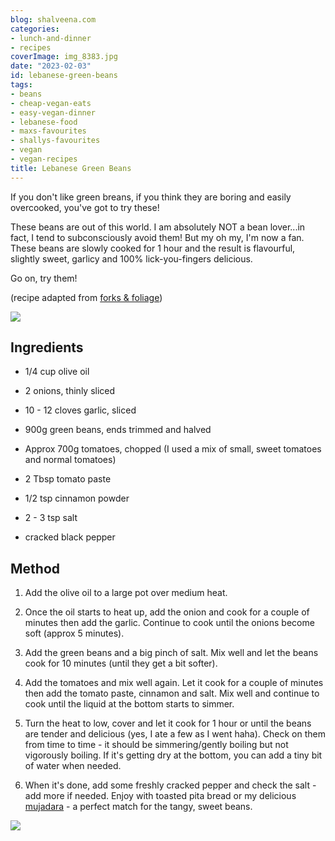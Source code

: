 ```yaml
---
blog: shalveena.com
categories:
- lunch-and-dinner
- recipes
coverImage: img_8383.jpg
date: "2023-02-03"
id: lebanese-green-beans
tags:
- beans
- cheap-vegan-eats
- easy-vegan-dinner
- lebanese-food
- maxs-favourites
- shallys-favourites
- vegan
- vegan-recipes
title: Lebanese Green Beans
---
```


If you don't like green breans, if you think they are boring and easily overcooked, you've got to try these!

These beans are out of this world. I am absolutely NOT a bean lover...in fact, I tend to subconsciously avoid them! But my oh my, I'm now a fan. These beans are slowly cooked for 1 hour and the result is flavourful, slightly sweet, garlicy and 100% lick-you-fingers delicious.

Go on, try them!

(recipe adapted from [forks & foliage](https://forksandfoliage.com/lebanese-green-beans-loubieh-bi-zeit/#recipe))

![](https://shalveena.files.wordpress.com/2022/12/img_8377.jpeg?w=768)

## Ingredients

- 1/4 cup olive oil

- 2 onions, thinly sliced

- 10 - 12 cloves garlic, sliced

- 900g green beans, ends trimmed and halved

- Approx 700g tomatoes, chopped (I used a mix of small, sweet tomatoes and normal tomatoes)

- 2 Tbsp tomato paste

- 1/2 tsp cinnamon powder

- 2 - 3 tsp salt

- cracked black pepper

## Method

1. Add the olive oil to a large pot over medium heat.

3. Once the oil starts to heat up, add the onion and cook for a couple of minutes then add the garlic. Continue to cook until the onions become soft (approx 5 minutes).

5. Add the green beans and a big pinch of salt. Mix well and let the beans cook for 10 minutes (until they get a bit softer).

7. Add the tomatoes and mix well again. Let it cook for a couple of minutes then add the tomato paste, cinnamon and salt. Mix well and continue to cook until the liquid at the bottom starts to simmer.

9. Turn the heat to low, cover and let it cook for 1 hour or until the beans are tender and delicious (yes, I ate a few as I went haha). Check on them from time to time - it should be simmering/gently boiling but not vigorously boiling. If it's getting dry at the bottom, you can add a tiny bit of water when needed.

11. When it's done, add some freshly cracked pepper and check the salt - add more if needed. Enjoy with toasted pita bread or my delicious [mujadara](https://shalveena.com/2022/12/30/mujadara-lentils-bulgur-pilaf/) - a perfect match for the tangy, sweet beans.

![](https://shalveena.files.wordpress.com/2022/12/img_8385.jpeg?w=768)
